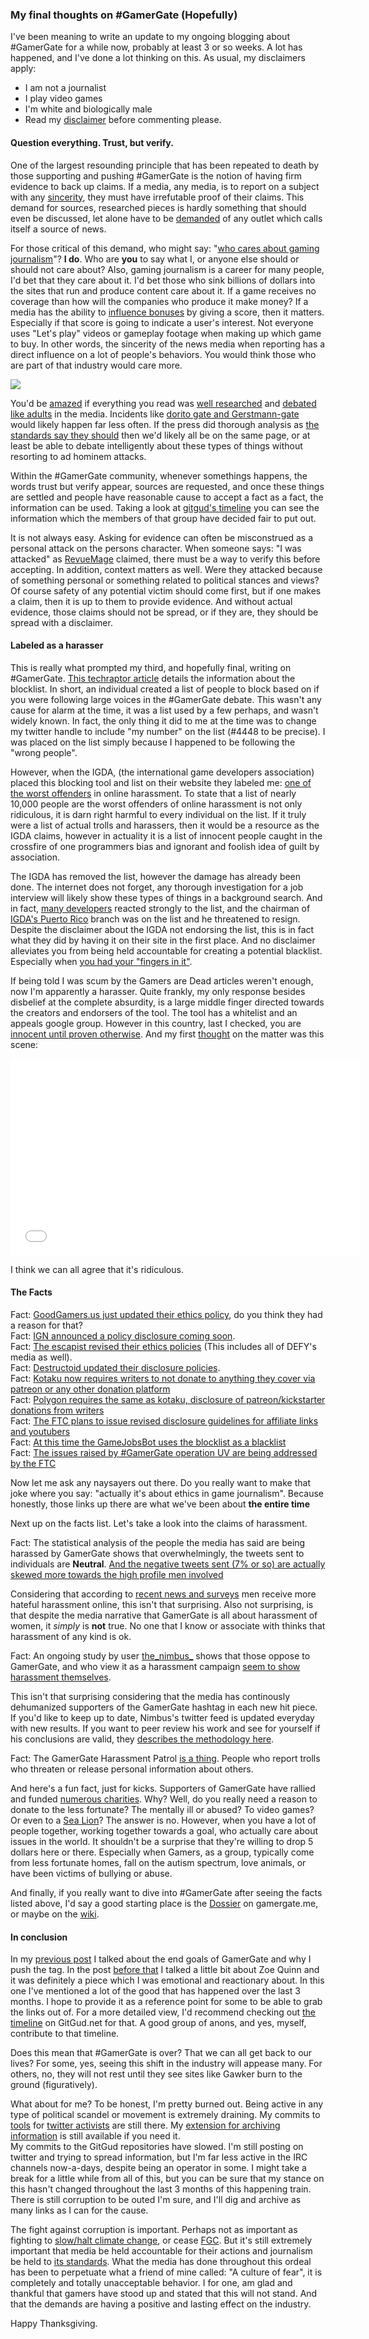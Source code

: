### My final thoughts on #GamerGate (Hopefully)

I've been meaning to write an update to my ongoing blogging about
\#GamerGate for a while now, probably at least 3 or so weeks. A lot has
happened, and I've done a lot thinking on this. As usual, my disclaimers
apply: 

- I am not a journalist
- I play video games
- I'm white and biologically male
- Read my [disclaimer] before commenting please.

#### Question everything. Trust, but verify. 

One of the largest resounding principle that has been repeated to death
by those supporting and pushing #GamerGate is the notion of having firm
evidence to back up claims. If a media, any media, is to report on a
subject with any [sincerity], they must have irrefutable proof of their
claims. This demand for sources, researched pieces is hardly something
that should even be discussed, let alone have to be [demanded] of any
outlet which calls itself a source of news. 

For those critical of this demand, who might say: "[who cares about
gaming journalism]"? **I do**. Who are **you** to say what I, or anyone
else should or should not care about? Also, gaming journalism is a
career for many people, I'd bet that they care about it. I'd bet those
who sink billions of dollars into the sites that run and produce content
care about it. If a game receives no coverage than how will the
companies who produce it make money? If a media has the ability to
[influence bonuses] by giving a score, then it matters. Especially if
that score is going to indicate a user's interest. Not everyone uses
"Let's play" videos or gameplay footage when making up which game to
buy. In other words, the sincerity of the news media when reporting has
a direct influence on a lot of people's behaviors. You would think those
who are part of that industry would care more.

<img src="/images/politics/gamer-gate/whocares.jpg-large" />

You'd be [amazed] if everything you read was [well researched] and
[debated like adults] in the media. Incidents like [dorito gate and
Gerstmann-gate] would likely happen far less often. If the press did
thorough analysis as [the standards say they should] then we'd likely
all be on the same page, or at least be able to debate intelligently
about these types of things without resorting to ad hominem attacks. 

Within the #GamerGate community, whenever somethings happens, the words
trust but verify appear, sources are requested, and once these things
are settled and people have reasonable cause to accept a fact as a fact,
the information can be used. Taking a look at [gitgud's timeline] you
can see the information which the members of that group have decided
fair to put out. 

It is not always easy. Asking for evidence can often be misconstrued as a
personal attack on the persons character. When someone says: "I was
attacked" as [RevueMage] claimed, there must be a way to verify this
before accepting. In addition, context matters as well. Were they
attacked because of something personal or something related to
political stances and views? Of course safety of any potential victim
should come first, but if one makes a claim, then it is up to them to
provide evidence. And without actual evidence, those claims should not
be spread, or if they are, they should be spread with a disclaimer. 

#### Labeled as a harasser 

This is really what prompted my third, and hopefully final, writing on
\#GamerGate. [This techraptor article] details the information about the
blocklist. In short, an individual created a list of people to block
based on if you were following large voices in the #GamerGate debate.
This wasn't any cause for alarm at the time, it was a list used by a few
perhaps, and wasn't widely known. In fact, the only thing it did to me
at the time was to change my twitter handle to include "my number" on
the list (#4448 to be precise). I was placed on the list simply because I
happened to be following the "wrong people". 

However, when the IGDA, (the international game developers association)
placed this blocking tool and list on their website they labeled me:
[one of the worst offenders] in online harassment. To state that a list
of nearly 10,000 people are the worst offenders of online harassment is
not only ridiculous, it is darn right harmful to every individual on the
list. If it truly were a list of actual trolls and harassers, then it
would be a resource as the IGDA claims, however in actuality it is a
list of innocent people caught in the crossfire of one programmers bias
and ignorant and foolish idea of guilt by association. 

The IGDA has removed the list, however the damage has already been done.
The internet does not forget, any thorough investigation for a job
interview will likely show these types of things in a background search.
And in fact, [many developers] reacted strongly to the list, and the
chairman of [IGDA's Puerto Rico] branch was on the list and he
threatened to resign. Despite the disclaimer about the IGDA not
endorsing the list, this is in fact what they did by having it on their
site in the first place. And no disclaimer alleviates you from being
held accountable for creating a potential blacklist. Especially when
[you had your "fingers in it"]. 

If being told I was scum by the Gamers are Dead articles weren't enough,
now I'm apparently a harasser. Quite frankly, my only response besides
disbelief at the complete absurdity, is a large middle finger directed
towards the creators and endorsers of the tool. The tool has a whitelist
and an appeals google group. However in this country, last I checked,
you are [innocent until proven otherwise]. And my first [thought] on the
matter was this scene: 

<iframe width="560" height="315"
src="//www.youtube.com/embed/i-dJPoSlPfU" frameborder="0"
allowfullscreen></iframe>

I think we can all agree that it's ridiculous. 

#### The Facts 

Fact: [GoodGamers.us just updated their ethics policy], do you think
they had a reason for that?  
Fact: [IGN announced a policy disclosure coming soon].  
Fact: [The escapist revised their ethics policies] (This includes all of DEFY's media as well).    
Fact: [Destructoid updated their disclosure policies].   
Fact: [Kotaku now requires writers to not donate to anything they cover via patreon or any other donation platform]     
Fact: [Polygon requires the same as kotaku, disclosure of patreon/kickstarter donations from writers]   
Fact: [The FTC plans to issue revised disclosure guidelines for affiliate links and youtubers]   
Fact: [At this time the GameJobsBot uses the blocklist as a blacklist]   
Fact: [The issues raised by #GamerGate operation UV are being addressed by the FTC]   

Now let me ask any naysayers out there. Do you really want to make that
joke where you say: "actually it's about ethics in game journalism".
Because honestly, those links up there are what we've been about **the
entire time** 

Next up on the facts list. Let's take a look into the claims of
harassment. 

Fact: The statistical analysis of the people the media has said are
being harassed by GamerGate shows that overwhelmingly, the tweets sent
to individuals are **Neutral**. [And the negative tweets sent (7% or so) are actually skewed more towards the high profile men involved]

Considering that according to [recent news and surveys] men receive more
hateful harassment online, this isn't that surprising. Also not
surprising, is that despite the media narrative that GamerGate is all
about harassment of women, it _simply_ is **not** true. No one that I
know or associate with thinks that harassment of any kind is ok. 

Fact: An ongoing study by user [the\_nimbus\_] shows that those oppose to GamerGate, 
and who view it as a harassment campaign [seem to show harassment
themselves].

This isn't that surprising considering that the media has continously
dehumanized supporters of the GamerGate hashtag in each new hit piece.
If you'd like to keep up to date, Nimbus's twitter feed is updated
everyday with new results. If you want to peer review his work and see
for yourself if his conclusions are valid, they [describes the methodology
here]. 


Fact: The GamerGate Harassment Patrol [is a thing]. People who report
trolls who threaten or release personal information about others. 


And here's a fun fact, just for kicks. Supporters of GamerGate have
rallied and funded [numerous charities]. Why? Well, do you really need a
reason to donate to the less fortunate? The mentally ill or abused? To
video games? Or even to a [Sea Lion]? The answer is no. However, when
you have a lot of people together, working together towards a goal, who
actually care about issues in the world. It shouldn't be a surprise that
they're willing to drop 5 dollars here or there. Especially when Gamers, as a group,
typically come from less fortunate homes, fall on the autism spectrum,
love animals, or have been victims of bullying or abuse. 

And finally, if you really want to dive into #GamerGate after seeing the
facts listed above, I'd say a good starting place is the [Dossier] on
gamergate.me, or maybe on the [wiki](wiki.gamergate.me).

#### In conclusion

In my [previous post] I talked about the end goals of GamerGate and why
I push the tag. In the post [before that] I talked a little bit about
Zoe Quinn and it was definitely a piece which I was emotional and
reactionary about. In this one I've mentioned a lot of the good that has
happened over the last 3 months. I hope to provide it as a reference
point for some to be able to grab the links out of. For a more detailed
view, I'd recommend checking out [the timeline] on GitGud.net for that.
A good group of anons, and yes, myself, contribute to that timeline. 

Does this mean that #GamerGate is over? That we can all get back to our
lives? For some, yes, seeing this shift in the industry will appease
many. For others, no, they will not rest until they see sites like
Gawker burn to the ground (figuratively).

What about for me? To be honest, I'm pretty burned out. Being active in
any type of political scandel or movement is extremely draining. My
commits to [tools] for [twitter activists] are still there. My
[extension for archiving information] is still available if you need it.  
My commits to the GitGud repositories have slowed. I'm still posting on 
twitter and trying to spread information, but I'm far less active in the IRC
channels now-a-days, despite being an operator in some. I might take a
break for a little while from all of this, but you can be sure that my
stance on this hasn't changed throughout the last 3 months of this
happening train. There is still corruption to be outed I'm sure, and
I'll dig and archive as many links as I can for the cause. 


The fight against corruption is important. Perhaps not as important
as fighting to [slow/halt climate change], or cease [FGC]. But it's
still extremely important that media be held accountable for their
actions and journalism be held to [its standards]. What the media has
done throughout this ordeal has been to perpetuate what a friend of mine
called: "A culture of fear", it is completely and totally unacceptable
behavior. I for one, am glad and thankful that gamers have stood up and
stated that this will not stand. And that the demands are having a
positive and lasting effect on the industry. 

Happy Thanksgiving.


[its standards]:http://www.spj.org/ethicscode.asp
[slow/halt climate change]:http://www.epa.gov/climatechange/wycd/
[FGC]:http://orchidproject.org/
[extension for archiving information]:https://chrome.google.com/webstore/detail/arc-one-click-archiving/hmbmdbfkpgemaefgbinhcfodneaocfeg
[twitter activists]:https://github.com/EdgeCaseBerg/SharedVoice
[tools]:https://github.com/EdgeCaseBerg/HydraHug
[Dossier]:http://press.gamergate.me/dossier/
[the timeline]:http://gitgud.net/gamergate/gamergateop/tree/master/Current-Happenings
[before that]:/writing/political/gamer-gate
[is a thing]:https://archive.today/E95Rz
[previous post]:/writing/political/gamer-gate-round-2
[Sea Lion]:http://wwf.worldwildlife.org/site/TR/PandaNation/Panda-Nation?team_id=53922&pg=team&fr_id=1182
[numerous charities]:http://gamergate.me/charity/
[describes the methodology here]:http://gamergate.me/2014/11/data-study-on-harassment/
[seem to show harassment themselves]:http://techraptor.net/content/gamergate-really-analysis-twitter-hashtag 
[the\_nimbus\_]:http://twitter.com/the_nimbus_
[recent news and surveys]:https://archive.today/20141022220402/http://www.thedailybeast.com/articles/2014/09/04/men-are-harassed-more-than-women-online.html
[And the negative tweets sent (7% or so) are actually skewed more towards the high profile men involved]:https://medium.com/@cainejw/an-actual-statistical-analysis-of-gamergate-dfd809858f68
[The issues raised by #GamerGate operation UV are being addressed by the FTC]:https://archive.today/2O97V
[At this time the GameJobsBot uses the blocklist as a blacklist]:http://pbs.twimg.com/media/B3Y0TKlCMAAiD8V.jpg
[The FTC plans to issue revised disclosure guidelines for affiliate links and youtubers]:https://archive.today/eE9Fw
[Polygon requires the same as kotaku, disclosure of patreon/kickstarter donations from writers]:https://archive.today/20141123231414/http://www.polygon.com/forums/meta/2014/8/26/6071669/on-patreon-support
[Kotaku now requires writers to not donate to anything they cover via patreon or any other donation platform]:http://blogjob.com/oneangrygamer/2014/08/polygon-kotaku-outed-by-gamers-forced-to-revise-some-policies-good/
[Destructoid updated their disclosure policies]:http://blogjob.com/oneangrygamer/2014/09/gamergate-destructoid-updates-disclosure-policies-due-to-controversy-thank-you/
[The escapist revised their ethics policies]:http://www.escapistmagazine.com/articles/view/video-games/editorials/12223-The-Escapist-Publisher-Issues-Public-Statement-on-Gamergate.5
[IGN announced a policy disclosure coming soon]:http://blogjob.com/oneangrygamer/2014/11/gamergate-igns-disclosure-code-of-ethics-public-policy-coming-soon/
[GoodGamers.us just updated their ethics policy]:http://www.goodgamers.us/2014/11/26/the-great-big-ethics-policy/
[thought]:https://twitter.com/TheR3dLily/status/536177036461490176
[innocent until proven otherwise]:http://legal-dictionary.thefreedictionary.com/Innocent+until+proven+guilty
[you had your "fingers in it"]:https://archive.today/MHpF3
[IGDA's Puerto Rico]:https://archive.today/OwiKX
[many developers]:http://techraptor.net/content/developers-react-igda-controversy
[sincerity]:https://archive.today/3vkPD#selection-2647.1-3135.52
[demanded]:https://archive.today/CdTgS
[who cares about gaming journalism]:http://archive.today/5cEEz
[influence bonuses]:https://archive.today/20141111223957/http://kotaku.com/metacritic-matters-how-review-scores-hurt-video-games-472462218
[amazed]:https://medium.com/@cainejw/dishonesty-feminist-frequency-part-1-fe937f6a791e
[well researched]:https://medium.com/@cainejw/a-narrative-of-gamergate-and-examination-of-claims-of-collusion-with-4chan-5cf6c1a52a60
[debated like adults]:http://www.c-span.org/video/?10175-1/bork-nomination-day-9-part-2
[dorito gate and Gerstmann-gate]:https://archive.today/gZsBq
[the standards say they should]:http://www.spj.org/ethicscode.asp
[gitgud's timeline]:http://gitgud.net/gamergate/gamergateop/tree/master/Current-Happenings
[RevueMage]:https://twitter.com/RevueMage
[This techraptor article]:http://techraptor.net/content/twitter-blocklist-10000-accounts-causes-trouble-just-gamers-developers
[one of the worst offenders]:https://archive.today/hq1oa#selection-2451.0-2451.84
[disclaimer]:/writing/political/disclaimer
